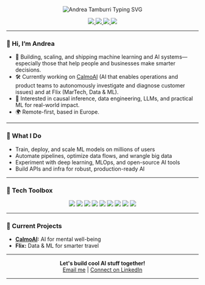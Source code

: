 <p align="center">
  <img src="https://readme-typing-svg.demolab.com?font=Fira+Code&size=22&duration=2500&pause=100&multiline=true&center=true&vCenter=true&width=600&height=80&lines=Andrea+Tamburri;Machine+Learning+Engineer+%7C+AI+%7C+Data" alt="Andrea Tamburri Typing SVG" />
</p>

<p align="center">
  <a href="https://getcalmo.com">
    <img src="https://img.shields.io/badge/CalmoAI-Live-blueviolet?style=flat-square">
  </a>
  <a href="https://www.linkedin.com/in/YOUR-LINKEDIN-USERNAME">
    <img src="https://img.shields.io/badge/-LinkedIn-blue?style=flat-square&logo=linkedin">
  </a>
  <a href="mailto:tamburriandrea1@gmail.com">
    <img src="https://img.shields.io/badge/-Email-red?style=flat-square&logo=gmail&logoColor=white">
  </a>
  <a href="https://github.com/andrea-t94">
    <img src="https://img.shields.io/badge/-GitHub-181717?style=flat-square&logo=github">
  </a>
</p>

---

### 👋 Hi, I’m Andrea

- 🤖 Building, scaling, and shipping machine learning and AI systems—especially those that help people and businesses make smarter decisions.
- 🛠️ Currently working on [CalmoAI](https://getcalmo.com) (AI that enables operations and product teams to autonomously investigate and diagnose customer issues) and at Flix (MarTech, Data & ML).
- 🧠 Interested in causal inference, data engineering, LLMs, and practical ML for real-world impact.
- 🌍 Remote-first, based in Europe.

---

### 🚀 What I Do

- Train, deploy, and scale ML models on millions of users
- Automate pipelines, optimize data flows, and wrangle big data
- Experiment with deep learning, MLOps, and open-source AI tools
- Build APIs and infra for robust, production-ready AI

---

### 🧰 Tech Toolbox

<p align="center">
  <img src="https://img.shields.io/badge/Python-3670A0?style=flat&logo=python&logoColor=ffdd54"/>
  <img src="https://img.shields.io/badge/SQL-025E8C?style=flat&logo=postgresql&logoColor=white"/>
  <img src="https://img.shields.io/badge/AWS-232F3E?style=flat&logo=amazon-aws"/>
  <img src="https://img.shields.io/badge/Airflow-017CEE?style=flat&logo=apache-airflow&logoColor=white"/>
  <img src="https://img.shields.io/badge/TensorFlow-FF6F00?style=flat&logo=tensorflow&logoColor=white"/>
  <img src="https://img.shields.io/badge/PyTorch-EE4C2C?style=flat&logo=pytorch&logoColor=white"/>
  <img src="https://img.shields.io/badge/MLflow-0194E2?style=flat"/>
  <img src="https://img.shields.io/badge/Docker-2496ED?style=flat&logo=docker&logoColor=white"/>
  <img src="https://img.shields.io/badge/GitLab%20CI-FC6D26?style=flat&logo=gitlab"/>
</p>

---

### 🌱 Current Projects

- **[CalmoAI](https://getcalmo.com):** AI for mental well-being
- **Flix:** Data & ML for smarter travel

---

<p align="center">
  <b>Let's build cool AI stuff together!</b>  
  <br>
  <a href="mailto:tamburriandrea1@gmail.com">Email me</a> | <a href="https://www.linkedin.com/in/YOUR-LINKEDIN-USERNAME">Connect on LinkedIn</a>
</p>

---

<!--
andrea-t94/andrea-t94 is a ✨ special ✨ repository because its `README.md` appears on your GitHub profile!
-->
